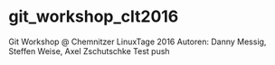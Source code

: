 # git_workshop_clt2016
Git Workshop @ Chemnitzer LinuxTage 2016
Autoren: Danny Messig, Steffen Weise, Axel Zschutschke
Test push

